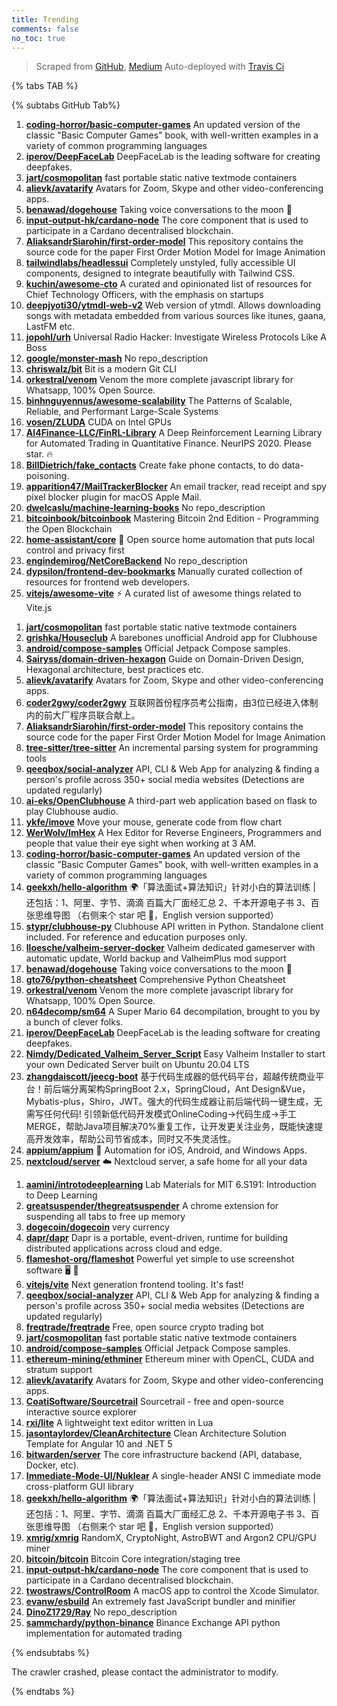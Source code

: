 ```yaml
---
title: Trending
comments: false
no_toc: true
---
```


> Scraped from [GitHub](https://github.com/trending), [Medium](https://medium.com/topic/popular)
Auto-deployed with [Travis Ci](https://travis-ci.org/)

{% tabs TAB %}
<!-- tab GitHub -->
{% subtabs GitHub Tab%}
<!-- tab Daily -->
1. [**coding-horror/basic-computer-games**](https://github.com/coding-horror/basic-computer-games)
An updated version of the classic "Basic Computer Games" book, with well-written examples in a variety of common programming languages
2. [**iperov/DeepFaceLab**](https://github.com/iperov/DeepFaceLab)
DeepFaceLab is the leading software for creating deepfakes.
3. [**jart/cosmopolitan**](https://github.com/jart/cosmopolitan)
fast portable static native textmode containers
4. [**alievk/avatarify**](https://github.com/alievk/avatarify)
Avatars for Zoom, Skype and other video-conferencing apps.
5. [**benawad/dogehouse**](https://github.com/benawad/dogehouse)
Taking voice conversations to the moon 🚀
6. [**input-output-hk/cardano-node**](https://github.com/input-output-hk/cardano-node)
The core component that is used to participate in a Cardano decentralised blockchain.
7. [**AliaksandrSiarohin/first-order-model**](https://github.com/AliaksandrSiarohin/first-order-model)
This repository contains the source code for the paper First Order Motion Model for Image Animation
8. [**tailwindlabs/headlessui**](https://github.com/tailwindlabs/headlessui)
Completely unstyled, fully accessible UI components, designed to integrate beautifully with Tailwind CSS.
9. [**kuchin/awesome-cto**](https://github.com/kuchin/awesome-cto)
A curated and opinionated list of resources for Chief Technology Officers, with the emphasis on startups
10. [**deepjyoti30/ytmdl-web-v2**](https://github.com/deepjyoti30/ytmdl-web-v2)
Web version of ytmdl. Allows downloading songs with metadata embedded from various sources like itunes, gaana, LastFM etc.
11. [**jopohl/urh**](https://github.com/jopohl/urh)
Universal Radio Hacker: Investigate Wireless Protocols Like A Boss
12. [**google/monster-mash**](https://github.com/google/monster-mash)
No repo_description
13. [**chriswalz/bit**](https://github.com/chriswalz/bit)
Bit is a modern Git CLI
14. [**orkestral/venom**](https://github.com/orkestral/venom)
Venom the more complete javascript library for Whatsapp, 100% Open Source.
15. [**binhnguyennus/awesome-scalability**](https://github.com/binhnguyennus/awesome-scalability)
The Patterns of Scalable, Reliable, and Performant Large-Scale Systems
16. [**vosen/ZLUDA**](https://github.com/vosen/ZLUDA)
CUDA on Intel GPUs
17. [**AI4Finance-LLC/FinRL-Library**](https://github.com/AI4Finance-LLC/FinRL-Library)
A Deep Reinforcement Learning Library for Automated Trading in Quantitative Finance. NeurIPS 2020. Please star. 🔥
18. [**BillDietrich/fake_contacts**](https://github.com/BillDietrich/fake_contacts)
Create fake phone contacts, to do data-poisoning.
19. [**apparition47/MailTrackerBlocker**](https://github.com/apparition47/MailTrackerBlocker)
An email tracker, read receipt and spy pixel blocker plugin for macOS Apple Mail.
20. [**dwelcaslu/machine-learning-books**](https://github.com/dwelcaslu/machine-learning-books)
No repo_description
21. [**bitcoinbook/bitcoinbook**](https://github.com/bitcoinbook/bitcoinbook)
Mastering Bitcoin 2nd Edition - Programming the Open Blockchain
22. [**home-assistant/core**](https://github.com/home-assistant/core)
🏡 Open source home automation that puts local control and privacy first
23. [**engindemirog/NetCoreBackend**](https://github.com/engindemirog/NetCoreBackend)
No repo_description
24. [**dypsilon/frontend-dev-bookmarks**](https://github.com/dypsilon/frontend-dev-bookmarks)
Manually curated collection of resources for frontend web developers.
25. [**vitejs/awesome-vite**](https://github.com/vitejs/awesome-vite)
⚡️ A curated list of awesome things related to Vite.js
<!-- endtab -->
<!-- tab Weekly -->
1. [**jart/cosmopolitan**](https://github.com/jart/cosmopolitan)
fast portable static native textmode containers
2. [**grishka/Houseclub**](https://github.com/grishka/Houseclub)
A barebones unofficial Android app for Clubhouse
3. [**android/compose-samples**](https://github.com/android/compose-samples)
Official Jetpack Compose samples.
4. [**Sairyss/domain-driven-hexagon**](https://github.com/Sairyss/domain-driven-hexagon)
Guide on Domain-Driven Design, Hexagonal architecture, best practices etc.
5. [**alievk/avatarify**](https://github.com/alievk/avatarify)
Avatars for Zoom, Skype and other video-conferencing apps.
6. [**coder2gwy/coder2gwy**](https://github.com/coder2gwy/coder2gwy)
互联网首份程序员考公指南，由3位已经进入体制内的前大厂程序员联合献上。
7. [**AliaksandrSiarohin/first-order-model**](https://github.com/AliaksandrSiarohin/first-order-model)
This repository contains the source code for the paper First Order Motion Model for Image Animation
8. [**tree-sitter/tree-sitter**](https://github.com/tree-sitter/tree-sitter)
An incremental parsing system for programming tools
9. [**qeeqbox/social-analyzer**](https://github.com/qeeqbox/social-analyzer)
API, CLI & Web App for analyzing & finding a person's profile across 350+ social media websites (Detections are updated regularly)
10. [**ai-eks/OpenClubhouse**](https://github.com/ai-eks/OpenClubhouse)
A third-part web application based on flask to play Clubhouse audio.
11. [**ykfe/imove**](https://github.com/ykfe/imove)
Move your mouse, generate code from flow chart
12. [**WerWolv/ImHex**](https://github.com/WerWolv/ImHex)
A Hex Editor for Reverse Engineers, Programmers and people that value their eye sight when working at 3 AM.
13. [**coding-horror/basic-computer-games**](https://github.com/coding-horror/basic-computer-games)
An updated version of the classic "Basic Computer Games" book, with well-written examples in a variety of common programming languages
14. [**geekxh/hello-algorithm**](https://github.com/geekxh/hello-algorithm)
🌍「算法面试+算法知识」针对小白的算法训练 | 还包括：1、阿里、字节、滴滴 百篇大厂面经汇总 2、千本开源电子书 3、百张思维导图 （右侧来个 star 吧 🌹，English version supported）
15. [**stypr/clubhouse-py**](https://github.com/stypr/clubhouse-py)
Clubhouse API written in Python. Standalone client included. For reference and education purposes only.
16. [**lloesche/valheim-server-docker**](https://github.com/lloesche/valheim-server-docker)
Valheim dedicated gameserver with automatic update, World backup and ValheimPlus mod support
17. [**benawad/dogehouse**](https://github.com/benawad/dogehouse)
Taking voice conversations to the moon 🚀
18. [**gto76/python-cheatsheet**](https://github.com/gto76/python-cheatsheet)
Comprehensive Python Cheatsheet
19. [**orkestral/venom**](https://github.com/orkestral/venom)
Venom the more complete javascript library for Whatsapp, 100% Open Source.
20. [**n64decomp/sm64**](https://github.com/n64decomp/sm64)
A Super Mario 64 decompilation, brought to you by a bunch of clever folks.
21. [**iperov/DeepFaceLab**](https://github.com/iperov/DeepFaceLab)
DeepFaceLab is the leading software for creating deepfakes.
22. [**Nimdy/Dedicated_Valheim_Server_Script**](https://github.com/Nimdy/Dedicated_Valheim_Server_Script)
Easy Valheim Installer to start your own Dedicated Server built on Ubuntu 20.04 LTS
23. [**zhangdaiscott/jeecg-boot**](https://github.com/zhangdaiscott/jeecg-boot)
基于代码生成器的低代码平台，超越传统商业平台！前后端分离架构SpringBoot 2.x，SpringCloud，Ant Design&Vue，Mybatis-plus，Shiro，JWT。强大的代码生成器让前后端代码一键生成，无需写任何代码! 引领新低代码开发模式OnlineCoding->代码生成->手工MERGE，帮助Java项目解决70%重复工作，让开发更关注业务，既能快速提高开发效率，帮助公司节省成本，同时又不失灵活性。
24. [**appium/appium**](https://github.com/appium/appium)
📱 Automation for iOS, Android, and Windows Apps.
25. [**nextcloud/server**](https://github.com/nextcloud/server)
☁️ Nextcloud server, a safe home for all your data
<!-- endtab -->
<!-- tab Monthly -->
1. [**aamini/introtodeeplearning**](https://github.com/aamini/introtodeeplearning)
Lab Materials for MIT 6.S191: Introduction to Deep Learning
2. [**greatsuspender/thegreatsuspender**](https://github.com/greatsuspender/thegreatsuspender)
A chrome extension for suspending all tabs to free up memory
3. [**dogecoin/dogecoin**](https://github.com/dogecoin/dogecoin)
very currency
4. [**dapr/dapr**](https://github.com/dapr/dapr)
Dapr is a portable, event-driven, runtime for building distributed applications across cloud and edge.
5. [**flameshot-org/flameshot**](https://github.com/flameshot-org/flameshot)
Powerful yet simple to use screenshot software 🖥️ 📸
6. [**vitejs/vite**](https://github.com/vitejs/vite)
Next generation frontend tooling. It's fast!
7. [**qeeqbox/social-analyzer**](https://github.com/qeeqbox/social-analyzer)
API, CLI & Web App for analyzing & finding a person's profile across 350+ social media websites (Detections are updated regularly)
8. [**freqtrade/freqtrade**](https://github.com/freqtrade/freqtrade)
Free, open source crypto trading bot
9. [**jart/cosmopolitan**](https://github.com/jart/cosmopolitan)
fast portable static native textmode containers
10. [**android/compose-samples**](https://github.com/android/compose-samples)
Official Jetpack Compose samples.
11. [**ethereum-mining/ethminer**](https://github.com/ethereum-mining/ethminer)
Ethereum miner with OpenCL, CUDA and stratum support
12. [**alievk/avatarify**](https://github.com/alievk/avatarify)
Avatars for Zoom, Skype and other video-conferencing apps.
13. [**CoatiSoftware/Sourcetrail**](https://github.com/CoatiSoftware/Sourcetrail)
Sourcetrail - free and open-source interactive source explorer
14. [**rxi/lite**](https://github.com/rxi/lite)
A lightweight text editor written in Lua
15. [**jasontaylordev/CleanArchitecture**](https://github.com/jasontaylordev/CleanArchitecture)
Clean Architecture Solution Template for Angular 10 and .NET 5
16. [**bitwarden/server**](https://github.com/bitwarden/server)
The core infrastructure backend (API, database, Docker, etc).
17. [**Immediate-Mode-UI/Nuklear**](https://github.com/Immediate-Mode-UI/Nuklear)
A single-header ANSI C immediate mode cross-platform GUI library
18. [**geekxh/hello-algorithm**](https://github.com/geekxh/hello-algorithm)
🌍「算法面试+算法知识」针对小白的算法训练 | 还包括：1、阿里、字节、滴滴 百篇大厂面经汇总 2、千本开源电子书 3、百张思维导图 （右侧来个 star 吧 🌹，English version supported）
19. [**xmrig/xmrig**](https://github.com/xmrig/xmrig)
RandomX, CryptoNight, AstroBWT and Argon2 CPU/GPU miner
20. [**bitcoin/bitcoin**](https://github.com/bitcoin/bitcoin)
Bitcoin Core integration/staging tree
21. [**input-output-hk/cardano-node**](https://github.com/input-output-hk/cardano-node)
The core component that is used to participate in a Cardano decentralised blockchain.
22. [**twostraws/ControlRoom**](https://github.com/twostraws/ControlRoom)
A macOS app to control the Xcode Simulator.
23. [**evanw/esbuild**](https://github.com/evanw/esbuild)
An extremely fast JavaScript bundler and minifier
24. [**DinoZ1729/Ray**](https://github.com/DinoZ1729/Ray)
No repo_description
25. [**sammchardy/python-binance**](https://github.com/sammchardy/python-binance)
Binance Exchange API python implementation for automated trading
<!-- endtab -->
{% endsubtabs %}
<!-- endtab -->
<!-- tab Medium -->
The crawler crashed, please contact the administrator to modify.
<!-- endtab -->
{% endtabs %}
